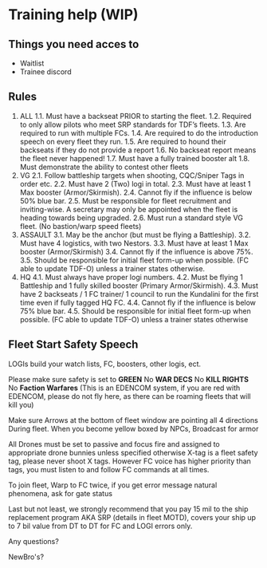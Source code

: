 # Training help (WIP)

## Things you need acces to

- Waitlist
- Trainee discord

## Rules

1.	ALL
1.1.	Must have a backseat PRIOR to starting the fleet.
1.2.	Required to only allow pilots who meet SRP standards for TDF’s fleets.
1.3.	Are required to run with multiple FCs.
1.4.	Are required to do the introduction speech on every fleet they run.
1.5.	Are required to hound their backseats if they do not provide a report
1.6.	No backseat report means the fleet never happened!
1.7.	Must have a fully trained booster alt
1.8.	Must demonstrate the ability to contest other fleets
2.	VG
2.1.	Follow battleship targets when shooting, CQC/Sniper Tags in order etc.
2.2.	Must have 2 (Two) logi in total.
2.3.	Must have at least 1 Max booster (Armor/Skirmish).
2.4.	Cannot fly if the influence is below 50% blue bar.
2.5.	Must be responsible for fleet recruitment and inviting-wise. A secretary may only be appointed when the fleet is heading towards being upgraded.
2.6.	Must run a standard style VG fleet. (No bastion/warp speed fleets)
3.	ASSAULT
3.1.	May be the anchor (but must be flying a Battleship).
3.2.	Must have 4 logistics, with two Nestors.
3.3.	Must have at least 1 Max booster (Armor/Skirmish)
3.4.	Cannot fly if the influence is above 75%.
3.5.	Should be responsible for initial fleet form-up when possible. (FC able to update TDF-O) unless a trainer states otherwise.
4.	HQ
4.1.	Must always have proper logi numbers.
4.2.	Must be flying 1 Battleship and 1 fully skilled booster (Primary Armor/Skirmish).
4.3.	Must have 2 backseats / 1 FC trainer/ 1 council to run the Kundalini for the first time even if fully tagged HQ FC.
4.4.	Cannot fly if the influence is below 75% blue bar.
4.5.	Should be responsible for initial fleet form-up when possible. (FC able to update TDF-O) unless a trainer states otherwise


## Fleet Start Safety Speech

LOGIs build your watch lists, FC, boosters, other logis, ect.

Please make sure safety is set to **GREEN**
No **WAR DECS**
No **KILL RIGHTS**
No **Faction Warfares**
(This is an EDENCOM system, if you are red with EDENCOM, please do not fly here, as there can be roaming fleets that will kill you)

Make sure Arrows at the bottom of fleet window are pointing all 4 directions
During fleet. When you become yellow boxed by NPCs, Broadcast for armor

All Drones must be set to passive and focus fire and assigned to appropriate drone bunnies unless specified otherwise
X-tag is a fleet safety tag, please never shoot X tags.
However FC voice has higher priority than tags, you must listen to and follow FC commands at all times.

To join fleet, Warp to FC twice, if you get error message natural phenomena, ask for gate status

Last but not least, we strongly recommend that you pay 15 mil to the ship replacement program AKA SRP (details in fleet MOTD), covers your ship up to 7 bil value from DT to DT for FC and LOGI errors only.

Any questions?

NewBro's?
